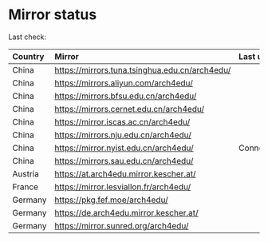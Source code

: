 <script src="./time.js"></script>
# Mirror status
Last check: <script type="text/javascript">localize(1721236627.7729363);</script>

|Country|Mirror|Last update|
|:------|:-----|:----------|
|China|https://mirrors.tuna.tsinghua.edu.cn/arch4edu/|<script type="text/javascript">localize(1721198217);</script>|
|China|https://mirrors.aliyun.com/arch4edu/|<script type="text/javascript">localize(1721198217);</script>|
|China|https://mirrors.bfsu.edu.cn/arch4edu/|<script type="text/javascript">localize(1721198217);</script>|
|China|https://mirrors.cernet.edu.cn/arch4edu/|<script type="text/javascript">localize(1721198217);</script>|
|China|https://mirror.iscas.ac.cn/arch4edu/|<script type="text/javascript">localize(1721198217);</script>|
|China|https://mirrors.nju.edu.cn/arch4edu/|<script type="text/javascript">localize(1721154879);</script>|
|China|https://mirror.nyist.edu.cn/arch4edu/|ConnectionError|
|China|https://mirrors.sau.edu.cn/arch4edu/|<script type="text/javascript">localize(1721198217);</script>|
|Austria|https://at.arch4edu.mirror.kescher.at/|<script type="text/javascript">localize(1721198217);</script>|
|France|https://mirror.lesviallon.fr/arch4edu/|<script type="text/javascript">localize(1721198217);</script>|
|Germany|https://pkg.fef.moe/arch4edu/|<script type="text/javascript">localize(1721198217);</script>|
|Germany|https://de.arch4edu.mirror.kescher.at/|<script type="text/javascript">localize(1721198217);</script>|
|Germany|https://mirror.sunred.org/arch4edu/|<script type="text/javascript">localize(1721198217);</script>|

<script src="./tablefilter/tablefilter.js"></script>
<script src="./table.js"></script>